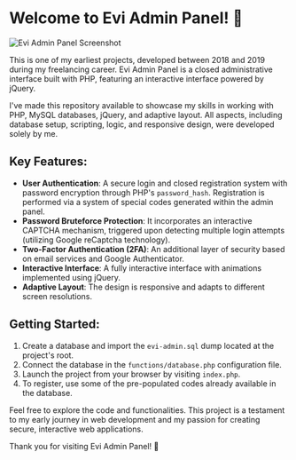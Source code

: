 # Welcome to Evi Admin Panel! 🚀

![Evi Admin Panel Screenshot](./screenshot.png)

This is one of my earliest projects, developed between 2018 and 2019 during my freelancing career. Evi Admin Panel is a closed administrative interface built with PHP, featuring an interactive interface powered by jQuery.

I've made this repository available to showcase my skills in working with PHP, MySQL databases, jQuery, and adaptive layout. All aspects, including database setup, scripting, logic, and responsive design, were developed solely by me.

## Key Features:

- **User Authentication**: A secure login and closed registration system with password encryption through PHP's `password_hash`. Registration is performed via a system of special codes generated within the admin panel.
- **Password Bruteforce Protection**: It incorporates an interactive CAPTCHA mechanism, triggered upon detecting multiple login attempts (utilizing Google reCaptcha technology).
- **Two-Factor Authentication (2FA)**: An additional layer of security based on email services and Google Authenticator.
- **Interactive Interface**: A fully interactive interface with animations implemented using jQuery.
- **Adaptive Layout**: The design is responsive and adapts to different screen resolutions.

## Getting Started:

1. Create a database and import the `evi-admin.sql` dump located at the project's root.
2. Connect the database in the `functions/database.php` configuration file.
3. Launch the project from your browser by visiting `index.php`.
4. To register, use some of the pre-populated codes already available in the database.

Feel free to explore the code and functionalities. This project is a testament to my early journey in web development and my passion for creating secure, interactive web applications.

Thank you for visiting Evi Admin Panel! 🌟
